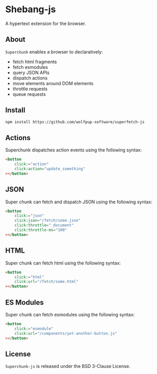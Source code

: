 # Shebang-js

A hypertext extension for the browser.

## About

`Superchunk` enables a browser to declaratively:

- fetch html fragments
- fetch esmodules
- query JSON APIs
- dispatch actions
- move elements around DOM elements
- throttle requests
- queue requests

## Install

```html
npm install https://github.com/wolfpup-software/superfetch-js
```

## Actions

Superchunk dispatches action events using the following syntax:

```html
<button
	click:="action"
	click:action="update_something"
></button>
```

## JSON

Super chunk can fetch and dispatch JSON using the following syntax:

```html
<button
	click:="json"
	click:json="/fetch/some.json"
	click:throttle="_document"
	click:throttle-ms="100"
></button>
```

## HTML

Super chunk can fetch html using the following syntax:

```html
<button
	click:="html"
	click:url="/fetch/some.html"
></button>
```

## ES Modules

Super chunk can fetch esmodules using the following syntax:

```html
<button
	click:="esmodule"
	click:url="/components/yet-another-button.js"
></button>
```

## License

`Superchunk-js` is released under the BSD 3-Clause License.
